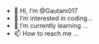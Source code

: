 - 👋 Hi, I’m @Gautam017
- 👀 I’m interested in coding...
- 🌱 I’m currently learning ...
- 📫 How to reach me ...

<!---
Gautam017/Gautam017 is a ✨ special ✨ repository because its `README.md` (this file) appears on your GitHub profile.
You can click the Preview link to take a look at your changes.
--->
